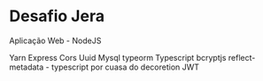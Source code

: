 <h1>Desafio Jera</h1>

Aplicação Web - NodeJS

Yarn
Express
Cors
Uuid
Mysql
typeorm
Typescript
bcryptjs
reflect-metadata - typescript por cuasa do decoretion
JWT